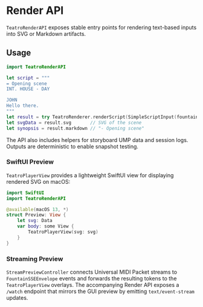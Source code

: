 # Render API

`TeatroRenderAPI` exposes stable entry points for rendering text-based inputs into SVG or Markdown artifacts.

## Usage

```swift
import TeatroRenderAPI

let script = """
= Opening scene
INT. HOUSE - DAY

JOHN
Hello there.
"""
let result = try TeatroRenderer.renderScript(SimpleScriptInput(fountainText: script))
let svgData = result.svg       // SVG of the scene
let synopsis = result.markdown // "- Opening scene"
```

The API also includes helpers for storyboard UMP data and session logs. Outputs are deterministic to enable snapshot testing.

### SwiftUI Preview

`TeatroPlayerView` provides a lightweight SwiftUI view for displaying rendered SVG on macOS:

```swift
import SwiftUI
import TeatroRenderAPI

@available(macOS 13, *)
struct Preview: View {
    let svg: Data
    var body: some View {
        TeatroPlayerView(svg: svg)
    }
}
```

### Streaming Preview

`StreamPreviewController` connects Universal MIDI Packet streams to
`FountainSSEEnvelope` events and forwards the resulting tokens to the
`TeatroPlayerView` overlays. The accompanying Render API exposes a `/watch`
endpoint that mirrors the GUI preview by emitting `text/event-stream` updates.

